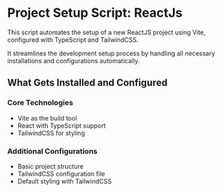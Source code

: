 # Project Setup Script: ReactJs

This script automates the setup of a new ReactJS project using Vite, configured with TypeScript and TailwindCSS.

It streamlines the development setup process by handling all necessary installations and configurations automatically.

## What Gets Installed and Configured

### Core Technologies
- Vite as the build tool
- React with TypeScript support
- TailwindCSS for styling

### Additional Configurations
- Basic project structure
- TailwindCSS configuration file
- Default styling with TailwindCSS
